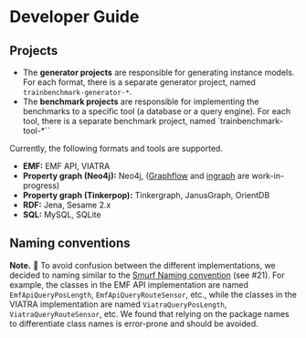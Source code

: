 # Developer Guide

## Projects

* The **generator projects** are responsible for generating instance models. For each format, there is a separate generator project, named `trainbenchmark-generator-*`.
* The **benchmark projects** are responsible for implementing the benchmarks to a specific tool (a database or a query engine). For each tool, there is a separate benchmark project, named `trainbenchmark-tool-*``

Currently, the following formats and tools are supported.

* **EMF:** EMF API, VIATRA
* **Property graph (Neo4j):** Neo4j, ([Graphflow](http://graphflow.io/) and [ingraph](http://docs.inf.mit.bme.hu/ingraph/) are work-in-progress)
* **Property graph (Tinkerpop):** Tinkergraph, JanusGraph, OrientDB
* **RDF:** Jena, Sesame 2.x
* **SQL:** MySQL, SQLite

## Naming conventions

**Note.** :notebook_with_decorative_cover: To avoid confusion between the different implementations, we decided to naming similar to the [Smurf Naming convention](http://blog.codinghorror.com/new-programming-jargon/) (see #21). For example, the classes in the EMF API implementation are named `EmfApiQueryPosLength`, `EmfApiQueryRouteSensor`, etc., while the classes in the VIATRA implementation are named `ViatraQueryPosLength`, `ViatraQueryRouteSensor`, etc. We found that relying on the package names to differentiate class names is error-prone and should be avoided.
